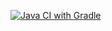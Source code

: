[![Java CI with Gradle](https://github.com/AlenaGurskaya/TestingWebInterfaces/actions/workflows/gradle.yml/badge.svg?branch=main)](https://github.com/AlenaGurskaya/TestingWebInterfaces/actions/workflows/gradle.yml)
